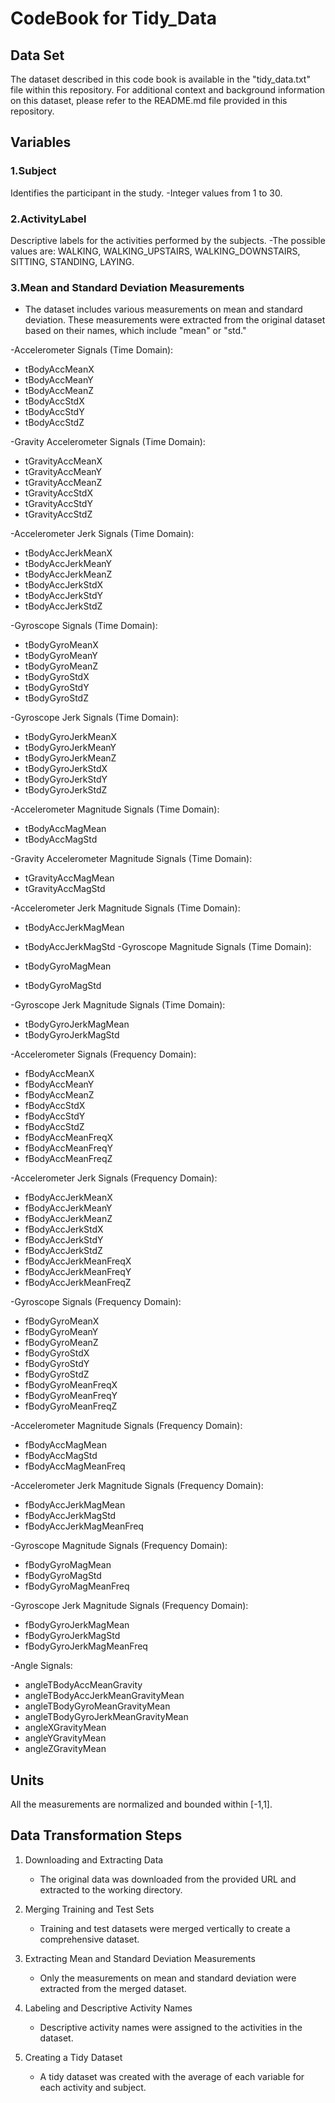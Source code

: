 # CodeBook for Tidy_Data
## Data Set 
The dataset described in this code book is available in the "tidy_data.txt" file within this repository.
For additional context and background information on this dataset, please refer to the README.md file provided in this repository.

## Variables
### 1.Subject
Identifies the participant in the study.
-Integer values from 1 to 30.

### 2.ActivityLabel
Descriptive labels for the activities performed by the subjects.
-The possible values are: WALKING, WALKING_UPSTAIRS, WALKING_DOWNSTAIRS, SITTING, STANDING, LAYING.

### 3.Mean and Standard Deviation Measurements
- The dataset includes various measurements on mean and standard deviation. These measurements were extracted from the original dataset based on their names, which include "mean" or "std."
  
-Accelerometer Signals (Time Domain):
   
   - tBodyAccMeanX
   - tBodyAccMeanY
   - tBodyAccMeanZ
   - tBodyAccStdX
   - tBodyAccStdY
   - tBodyAccStdZ
     
-Gravity Accelerometer Signals (Time Domain):

   - tGravityAccMeanX
   - tGravityAccMeanY
   - tGravityAccMeanZ
   - tGravityAccStdX
   - tGravityAccStdY
   - tGravityAccStdZ

-Accelerometer Jerk Signals (Time Domain):

   - tBodyAccJerkMeanX
   - tBodyAccJerkMeanY
   - tBodyAccJerkMeanZ
   - tBodyAccJerkStdX
   - tBodyAccJerkStdY
   - tBodyAccJerkStdZ
     
-Gyroscope Signals (Time Domain):

   - tBodyGyroMeanX
   - tBodyGyroMeanY
   - tBodyGyroMeanZ
   - tBodyGyroStdX
   - tBodyGyroStdY
   - tBodyGyroStdZ
     
-Gyroscope Jerk Signals (Time Domain):

   - tBodyGyroJerkMeanX
   - tBodyGyroJerkMeanY
   - tBodyGyroJerkMeanZ
   - tBodyGyroJerkStdX
   - tBodyGyroJerkStdY
   - tBodyGyroJerkStdZ
     
-Accelerometer Magnitude Signals (Time Domain):

   - tBodyAccMagMean
   - tBodyAccMagStd
     
-Gravity Accelerometer Magnitude Signals (Time Domain):

   - tGravityAccMagMean
   - tGravityAccMagStd
     
-Accelerometer Jerk Magnitude Signals (Time Domain):

   - tBodyAccJerkMagMean
   - tBodyAccJerkMagStd
-Gyroscope Magnitude Signals (Time Domain):

   - tBodyGyroMagMean
   - tBodyGyroMagStd
     
-Gyroscope Jerk Magnitude Signals (Time Domain):
   - tBodyGyroJerkMagMean
   - tBodyGyroJerkMagStd
     
-Accelerometer Signals (Frequency Domain):

   - fBodyAccMeanX
   - fBodyAccMeanY
   - fBodyAccMeanZ
   - fBodyAccStdX
   - fBodyAccStdY
   - fBodyAccStdZ
   - fBodyAccMeanFreqX
   - fBodyAccMeanFreqY
   - fBodyAccMeanFreqZ
     
-Accelerometer Jerk Signals (Frequency Domain):

   - fBodyAccJerkMeanX
   - fBodyAccJerkMeanY
   - fBodyAccJerkMeanZ
   - fBodyAccJerkStdX
   - fBodyAccJerkStdY
   - fBodyAccJerkStdZ
   - fBodyAccJerkMeanFreqX
   - fBodyAccJerkMeanFreqY
   - fBodyAccJerkMeanFreqZ
     
-Gyroscope Signals (Frequency Domain):

   - fBodyGyroMeanX
   - fBodyGyroMeanY
   - fBodyGyroMeanZ
   - fBodyGyroStdX
   - fBodyGyroStdY
   - fBodyGyroStdZ
   - fBodyGyroMeanFreqX
   - fBodyGyroMeanFreqY
   - fBodyGyroMeanFreqZ
     
-Accelerometer Magnitude Signals (Frequency Domain):

   - fBodyAccMagMean
   - fBodyAccMagStd
   - fBodyAccMagMeanFreq

-Accelerometer Jerk Magnitude Signals (Frequency Domain):

   - fBodyAccJerkMagMean
   - fBodyAccJerkMagStd
   - fBodyAccJerkMagMeanFreq
     
-Gyroscope Magnitude Signals (Frequency Domain):

   - fBodyGyroMagMean
   - fBodyGyroMagStd
   - fBodyGyroMagMeanFreq
     
-Gyroscope Jerk Magnitude Signals (Frequency Domain):

   - fBodyGyroJerkMagMean
   - fBodyGyroJerkMagStd
   - fBodyGyroJerkMagMeanFreq
     
-Angle Signals:

   - angleTBodyAccMeanGravity
   - angleTBodyAccJerkMeanGravityMean
   - angleTBodyGyroMeanGravityMean
   - angleTBodyGyroJerkMeanGravityMean
   - angleXGravityMean
   - angleYGravityMean
   - angleZGravityMean
     

## Units
All the measurements are normalized and bounded within [-1,1].

## Data Transformation Steps
1. Downloading and Extracting Data
   - The original data was downloaded from the provided URL and extracted to the working directory.

2. Merging Training and Test Sets
   - Training and test datasets were merged vertically to create a comprehensive dataset.

3. Extracting Mean and Standard Deviation Measurements
   - Only the measurements on mean and standard deviation were extracted from the merged dataset.

4. Labeling and Descriptive Activity Names
   - Descriptive activity names were assigned to the activities in the dataset.

5. Creating a Tidy Dataset
   - A tidy dataset was created with the average of each variable for each activity and subject.

